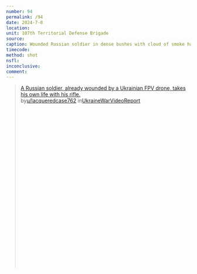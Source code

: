 ```yaml
---
number: 94
permalink: /94
date: 2024-7-8
location: 
unit: 107th Territorial Defense Brigade
source: 
caption: Wounded Russian soldier in dense bushes with cloud of smoke hanging around shoots himself in the head
timecode: 
method: shot
nsfl: 
inconclusive: 
comment: 
---
```

<blockquote class="reddit-embed-bq" style="height:500px" data-embed-height="566"><a href="https://www.reddit.com/r/UkraineWarVideoReport/comments/1e5tlb1/a_russian_soldier_already_wounded_by_a_ukrainian/">A Russian soldier, already wounded by a Ukrainian FPV drone, takes his own life with his rifle.</a><br> by<a href="https://www.reddit.com/user/lacqueredcase762/">u/lacqueredcase762</a> in<a href="https://www.reddit.com/r/UkraineWarVideoReport/">UkraineWarVideoReport</a></blockquote><script async="" src="https://embed.reddit.com/widgets.js" charset="UTF-8"></script>